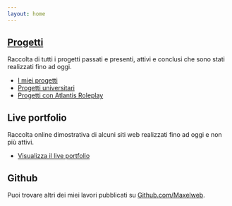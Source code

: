 ```yaml
---
layout: home
---
```


## [Progetti](projects/)

Raccolta di tutti i progetti passati e presenti, attivi e conclusi che sono stati realizzati fino ad oggi.


- [I miei progetti](projects/my/) 
- [Progetti universitari](projects/uni/)
- [Progetti con Atlantis Roleplay](projects/acrp/)


## Live portfolio

Raccolta online dimostrativa di alcuni siti web realizzati fino ad oggi e non più attivi.

- [Visualizza il live portfolio](portfolio/)


## Github

Puoi trovare altri dei miei lavori pubblicati su [Github.com/Maxelweb](https://github.com/Maxelweb/).